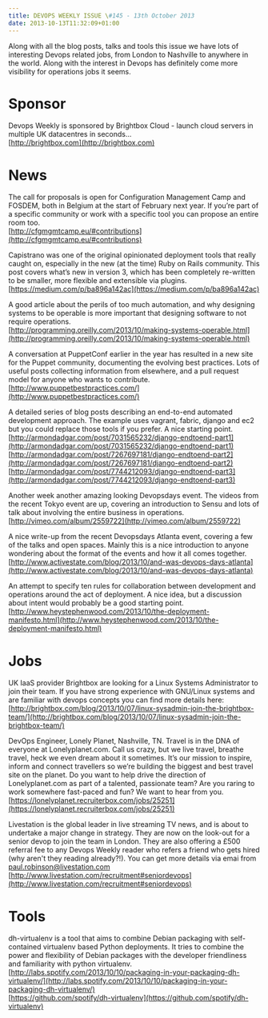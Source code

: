 ```yaml
---
title: DEVOPS WEEKLY ISSUE \#145 - 13th October 2013 
date: 2013-10-13T11:32:09+01:00
---
```


Along with all the blog posts, talks and tools this issue we have lots of interesting Devops related jobs, from London to Nashville to anywhere in the world. Along with the interest in Devops has definitely come more visibility for operations jobs it seems.


Sponsor
======

Devops Weekly is sponsored by Brightbox Cloud - launch cloud servers in multiple UK datacentres in seconds...
<br>[http://brightbox.com](http://brightbox.com)


News
====

The call for proposals is open for Configuration Management Camp and FOSDEM, both in Belgium at the start of February next year. If you’re part of a specific community or work with a specific tool you can propose an entire room too.
<br>[http://cfgmgmtcamp.eu/#contributions](http://cfgmgmtcamp.eu/#contributions)


Capistrano was one of the original opinionated deployment tools that really caught on, especially in the new (at the time) Ruby on Rails community. This post covers what’s new in version 3, which has been completely re-written to be smaller, more flexible and extensible via plugins.
<br>[https://medium.com/p/ba896a142ac](https://medium.com/p/ba896a142ac)


A good article about the perils of too much automation, and why designing systems to be operable is more important that designing software to not require operations.
<br>[http://programming.oreilly.com/2013/10/making-systems-operable.html](http://programming.oreilly.com/2013/10/making-systems-operable.html)


A conversation at PuppetConf earlier in the year has resulted in a new site for the Puppet community, documenting the evolving best practices. Lots of useful posts collecting information from elsewhere, and a pull request model for anyone who wants to contribute.
<br>[http://www.puppetbestpractices.com/](http://www.puppetbestpractices.com/)


A detailed series of blog posts describing an end-to-end automated development approach. The example uses vagrant, fabric, django and ec2 but you could replace those tools if you prefer. A nice starting point.
<br>[http://armondadgar.com/post/7031565232/django-endtoend-part1](http://armondadgar.com/post/7031565232/django-endtoend-part1)
<br>[http://armondadgar.com/post/7267697181/django-endtoend-part2](http://armondadgar.com/post/7267697181/django-endtoend-part2)
<br>[http://armondadgar.com/post/7744212093/django-endtoend-part3](http://armondadgar.com/post/7744212093/django-endtoend-part3)


Another week another amazing looking Devopsdays event. The videos from the recent Tokyo event are up, covering an introduction to Sensu and lots of talk about involving the entire business in operations.
<br>[http://vimeo.com/album/2559722](http://vimeo.com/album/2559722)


A nice write-up from the recent Devopsdays Atlanta event, covering a few of the talks and open spaces. Mainly this is a nice introduction to anyone wondering about the format of the events and how it all comes together.
<br>[http://www.activestate.com/blog/2013/10/and-was-devops-days-atlanta](http://www.activestate.com/blog/2013/10/and-was-devops-days-atlanta)


An attempt to specify ten rules for collaboration between development and operations around the act of deployment. A nice idea, but a discussion about intent would probably be a good starting point.
<br>[http://www.heystephenwood.com/2013/10/the-deployment-manifesto.html](http://www.heystephenwood.com/2013/10/the-deployment-manifesto.html)


Jobs
====

UK IaaS provider Brightbox are looking for a Linux Systems Administrator to join their team. If you have strong experience with GNU/Linux systems and are familiar with devops concepts you can find more details here:
<br>[http://brightbox.com/blog/2013/10/07/linux-sysadmin-join-the-brightbox-team/](http://brightbox.com/blog/2013/10/07/linux-sysadmin-join-the-brightbox-team/)


DevOps Engineer, Lonely Planet, Nashville, TN.
Travel is in the DNA of everyone at Lonelyplanet.com. Call us crazy, but we live travel, breathe travel, heck we even dream about it sometimes. It’s our mission to inspire, inform and connect travellers so we’re building the biggest and best travel site on the planet. Do you want to help drive the direction of Lonelyplanet.com as part of a talented, passionate team? Are you raring to work somewhere fast-paced and fun? We want to hear from you.
<br>[https://lonelyplanet.recruiterbox.com/jobs/25251](https://lonelyplanet.recruiterbox.com/jobs/25251)


Livestation is the global leader in live streaming TV news, and is about to undertake a major change in strategy. They are now on the look-out for a senior devop to join the team in London. They are also offering a £500 referral fee to any Devops Weekly reader who refers a friend who gets hired (why aren't they reading already?!). You can get more details via emai from paul.robinson@livestation.com
<br>[http://www.livestation.com/recruitment#seniordevops](http://www.livestation.com/recruitment#seniordevops)


Tools
====

dh-virtualenv is a tool that aims to combine Debian packaging with self-contained virtualenv based Python deployments. It tries to combine the power and flexibility of Debian packages with the developer friendliness and familiarity with python virtualenv.
<br>[http://labs.spotify.com/2013/10/10/packaging-in-your-packaging-dh-virtualenv/](http://labs.spotify.com/2013/10/10/packaging-in-your-packaging-dh-virtualenv/)
<br>[https://github.com/spotify/dh-virtualenv](https://github.com/spotify/dh-virtualenv)



